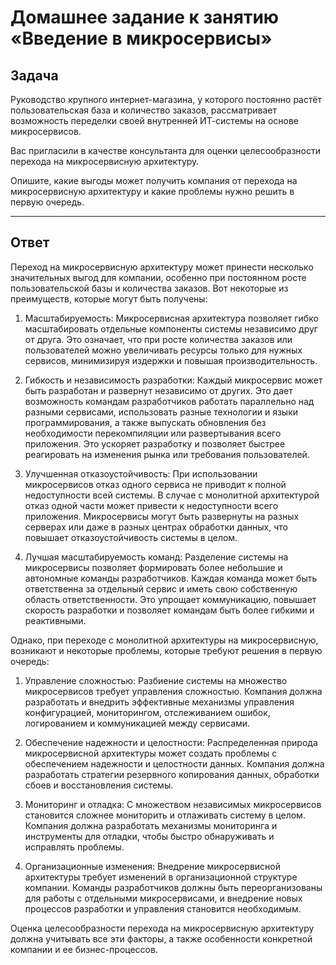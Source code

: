# Домашнее задание к занятию «Введение в микросервисы»

## Задача

Руководство крупного интернет-магазина, у которого постоянно растёт пользовательская база и количество заказов, рассматривает возможность переделки своей внутренней   ИТ-системы на основе микросервисов. 

Вас пригласили в качестве консультанта для оценки целесообразности перехода на микросервисную архитектуру. 

Опишите, какие выгоды может получить компания от перехода на микросервисную архитектуру и какие проблемы нужно решить в первую очередь.

---

## Ответ

Переход на микросервисную архитектуру может принести несколько значительных выгод для компании, особенно при постоянном росте пользовательской базы и количества заказов. Вот некоторые из преимуществ, которые могут быть получены:

1. Масштабируемость: Микросервисная архитектура позволяет гибко масштабировать отдельные компоненты системы независимо друг от друга. Это означает, что при росте количества заказов или пользователей можно увеличивать ресурсы только для нужных сервисов, минимизируя издержки и повышая производительность.

1. Гибкость и независимость разработки: Каждый микросервис может быть разработан и развернут независимо от других. Это дает возможность командам разработчиков работать параллельно над разными сервисами, использовать разные технологии и языки программирования, а также выпускать обновления без необходимости перекомпиляции или развертывания всего приложения. Это ускоряет разработку и позволяет быстрее реагировать на изменения рынка или требования пользователей.

1. Улучшенная отказоустойчивость: При использовании микросервисов отказ одного сервиса не приводит к полной недоступности всей системы. В случае с монолитной архитектурой отказ одной части может привести к недоступности всего приложения. Микросервисы могут быть развернуты на разных серверах или даже в разных центрах обработки данных, что повышает отказоустойчивость системы в целом.

1. Лучшая масштабируемость команд: Разделение системы на микросервисы позволяет формировать более небольшие и автономные команды разработчиков. Каждая команда может быть ответственна за отдельный сервис и иметь свою собственную область ответственности. Это упрощает коммуникацию, повышает скорость разработки и позволяет командам быть более гибкими и реактивными.

Однако, при переходе с монолитной архитектуры на микросервисную, возникают и некоторые проблемы, которые требуют решения в первую очередь:

1. Управление сложностью: Разбиение системы на множество микросервисов требует управления сложностью. Компания должна разработать и внедрить эффективные механизмы управления конфигурацией, мониторингом, отслеживанием ошибок, логированием и коммуникацией между сервисами.

1. Обеспечение надежности и целостности: Распределенная природа микросервисной архитектуры может создать проблемы с обеспечением надежности и целостности данных. Компания должна разработать стратегии резервного копирования данных, обработки сбоев и восстановления системы.

1. Мониторинг и отладка: С множеством независимых микросервисов становится сложнее мониторить и отлаживать систему в целом. Компания должна разработать механизмы мониторинга и инструменты для отладки, чтобы быстро обнаруживать и исправлять проблемы.

1. Организационные изменения: Внедрение микросервисной архитектуры требует изменений в организационной структуре компании. Команды разработчиков должны быть переорганизованы для работы с отдельными микросервисами, и внедрение новых процессов разработки и управления становится необходимым.

Оценка целесообразности перехода на микросервисную архитектуру должна учитывать все эти факторы, а также особенности конкретной компании и ее бизнес-процессов.

